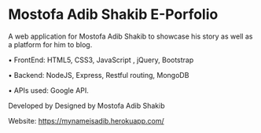 # Mostofa Adib Shakib E-Porfolio

A web application for Mostofa Adib Shakib to showcase his story as well as a platform for him to blog.

• FrontEnd: HTML5, CSS3, JavaScript , jQuery, Bootstrap

• Backend: NodeJS, Express, Restful routing, MongoDB

• APIs used: Google API.

Developed by Designed by Mostofa Adib Shakib

Website: https://mynameisadib.herokuapp.com/
